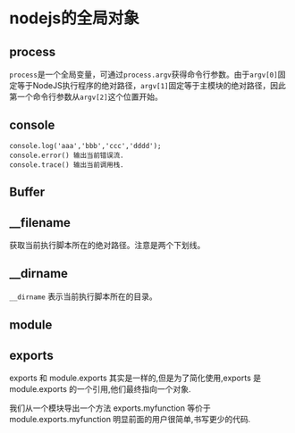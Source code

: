 # nodejs的全局对象
## process 
`process`是一个全局变量，可通过`process.argv`获得命令行参数。由于`argv[0]`固定等于NodeJS执行程序的绝对路径，`argv[1]`固定等于主模块的绝对路径，因此第一个命令行参数从`argv[2]`这个位置开始。

## console

```
console.log('aaa','bbb','ccc','dddd');
console.error() 输出当前错误流.
console.trace() 输出当前调用栈.
```
## Buffer

## __filename
获取当前执行脚本所在的绝对路径。注意是两个下划线。

## __dirname
`__dirname` 表示当前执行脚本所在的目录。


## module

## exports
exports 和 module.exports 其实是一样的,但是为了简化使用,exports 是 module.exports 的一个引用,他们最终指向一个对象.

我们从一个模块导出一个方法 exports.myfunction 等价于 module.exports.myfunction 明显前面的用户很简单,书写更少的代码.

## 

